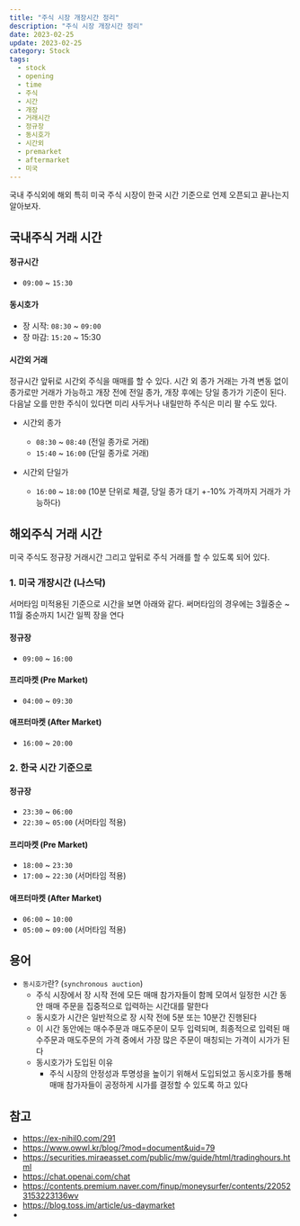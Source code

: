 ```yaml
---
title: "주식 시장 개장시간 정리"
description: "주식 시장 개장시간 정리"
date: 2023-02-25
update: 2023-02-25
category: Stock
tags:
  - stock
  - opening
  - time
  - 주식
  - 시간
  - 개장
  - 거래시간
  - 정규장
  - 동시호가
  - 시간외
  - premarket
  - aftermarket
  - 미국
---
```


국내 주식외에 해외 특히 미국 주식 시장이 한국 시간 기준으로 언제 오픈되고 끝나는지 알아보자.

## 국내주식 거래 시간

#### 정규시간

- `09:00` ~ `15:30`

#### 동시호가

- 장 시작: `08:30` ~ `09:00`
- 장 마감: `15:20` ~ 15:30

#### 시간외 거래

정규시간 앞뒤로 시간외 주식을 매매를 할 수 있다. 시간 외 종가 거래는 가격 변동 없이 종가로만 거래가 가능하고 개장 전에 전일 종가, 개장 후에는 당일 종가가 기준이 된다. 다음날 오를 만한 주식이 있다면 미리 사두거나 내릴만하 주식은 미리 팔 수도 있다.

- 시간외 종가
    - `08:30` ~ `08:40` (전일 종가로 거래)
    - `15:40` ~ `16:00` (단일 종가로 거래)

- 시간외 단일가
    - `16:00` ~ `18:00` (10분 단위로 체결, 당일 종가 대기 +-10% 가격까지 거래가 가능하다)


## 해외주식 거래 시간

미국 주식도 정규장 거래시간 그리고 앞뒤로 주식 거래를 할 수 있도록 되어 있다.

### 1. 미국 개장시간 (나스닥)

서머타임 미적용된 기준으로 시간을 보면 아래와 같다. 써머타임의 경우에는 3월중순 ~ 11월 중순까지 1시간 일찍 장을 연다

#### 정규장

- `09:00` ~ `16:00`

#### 프리마켓 (Pre Market)

- `04:00` ~ `09:30`

#### 애프터마켓 (After Market)

- `16:00` ~ `20:00`

### 2. 한국 시간 기준으로

#### 정규장

- `23:30` ~ `06:00`
- `22:30` ~ `05:00` (서머타임 적용)

#### 프리마켓 (Pre Market)

- `18:00` ~ `23:30`
- `17:00` ~ `22:30` (서머타임 적용)

#### 애프터마켓 (After Market)

- `06:00` ~ `10:00`
- `05:00` ~ `09:00` (서머타임 적용)

## 용어

- `동시호가`란? (`synchronous auction`)
    - 주식 시장에서 장 시작 전에 모든 매매 참가자들이 함께 모여서 일정한 시간 동안 매매 주문을 집중적으로 입력하는 시간대를 말한다
    - 동시호가 시간은 일반적으로 장 시작 전에 5분 또는 10분간 진행된다
    - 이 시간 동안에는 매수주문과 매도주문이 모두 입력되며, 최종적으로 입력된 매수주문과 매도주문의 가격 중에서 가장 많은 주문이 매칭되는 가격이 시가가 된다
    - 동시호가가 도입된 이유
        - 주식 시장의 안정성과 투명성을 높이기 위해서 도입되었고 동시호가를 통해 매매 참가자들이 공정하게 시가를 결정할 수 있도록 하고 있다

## 참고

- https://ex-nihil0.com/291
- https://www.owwl.kr/blog/?mod=document&uid=79
- https://securities.miraeasset.com/public/mw/guide/html/tradinghours.html
- https://chat.openai.com/chat
- https://contents.premium.naver.com/finup/moneysurfer/contents/220523153223136wv
- https://blog.toss.im/article/us-daymarket
- 
